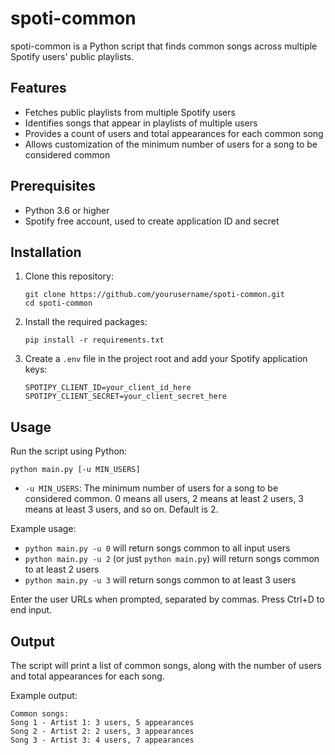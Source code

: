 # spoti-common

spoti-common is a Python script that finds common songs across multiple Spotify users' public playlists.

## Features

- Fetches public playlists from multiple Spotify users
- Identifies songs that appear in playlists of multiple users
- Provides a count of users and total appearances for each common song
- Allows customization of the minimum number of users for a song to be considered common

## Prerequisites

- Python 3.6 or higher
- Spotify free account, used to create application ID and secret

## Installation

1. Clone this repository:
   ```
   git clone https://github.com/yourusername/spoti-common.git
   cd spoti-common
   ```

2. Install the required packages:
   ```
   pip install -r requirements.txt
   ```

3. Create a `.env` file in the project root and add your Spotify application keys:
   ```
   SPOTIPY_CLIENT_ID=your_client_id_here
   SPOTIPY_CLIENT_SECRET=your_client_secret_here
   ```

## Usage

Run the script using Python:

```
python main.py [-u MIN_USERS]
```

- `-u MIN_USERS`: The minimum number of users for a song to be considered common. 0 means all users, 2 means at least 2 users, 3 means at least 3 users, and so on. Default is 2.

Example usage:

- `python main.py -u 0` will return songs common to all input users
- `python main.py -u 2` (or just `python main.py`) will return songs common to at least 2 users
- `python main.py -u 3` will return songs common to at least 3 users

Enter the user URLs when prompted, separated by commas. Press Ctrl+D to end input.

## Output

The script will print a list of common songs, along with the number of users and total appearances for each song.

Example output:

```
Common songs:
Song 1 - Artist 1: 3 users, 5 appearances
Song 2 - Artist 2: 2 users, 3 appearances
Song 3 - Artist 3: 4 users, 7 appearances
```
